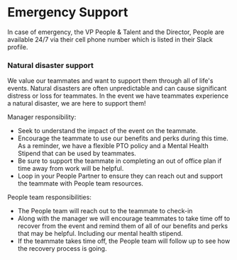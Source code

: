 # **Emergency Support**

In case of emergency, the VP People & Talent and the Director, People are available 24/7 via their cell phone number which is listed in their Slack profile.


### **Natural disaster support**

We value our teammates and want to support them through all of life's events. Natural disasters are often unpredictable and can cause significant distress or loss for teammates. In the event we have teammates experience a natural disaster, we are here to support them!

Manager responsibility:

* Seek to understand the impact of the event on the teammate. 
* Encourage the teammate to use our benefits and perks during this time. As a reminder, we have a flexible PTO policy and a Mental Health Stipend that can be used by teammates.
* Be sure to support the teammate in completing an out of office plan if time away from work will be helpful. 
* Loop in your People Partner to ensure they can reach out and support the teammate with People team resources.

People team responsibilities:

* The People team will reach out to the teammate to check-in 
* Along with the manager we will encourage teammates to take time off to recover from the event and remind them of all of our benefits and perks that may be helpful. Including our mental health stipend.
* If the teammate takes time off, the People team will follow up to see how the recovery process is going. 
